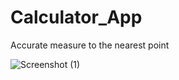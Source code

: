 # Calculator_App
Accurate measure to the nearest point


![Screenshot (1)](https://user-images.githubusercontent.com/95869177/225799520-83010973-61ae-43ba-af34-22cf5d3e6af0.png)
